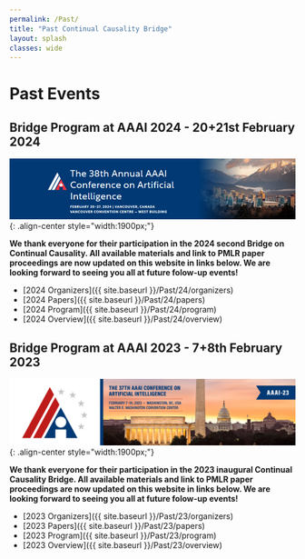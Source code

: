 ```yaml
---
permalink: /Past/
title: "Past Continual Causality Bridge"
layout: splash
classes: wide
---
```


<style type="text/css">
    .image-center {
      display: block;
      margin-left: auto;
      margin-right: auto;
      float: right;
    }
</style>



# Past Events

## Bridge Program at AAAI 2024 - 20+21st February 2024
![image-center](/assets/images/AAAI-24-banner.png){: .align-center style="width:1900px;"} 

**We thank everyone for their participation in the 2024 second Bridge on Continual Causality. All available materials and link to PMLR paper proceedings are now updated on this website in links below. We are looking forward to seeing you all at future folow-up events!**

- [2024 Organizers]({{ site.baseurl }}/Past/24/organizers)
- [2024 Papers]({{ site.baseurl }}/Past/24/papers)
- [2024 Program]({{ site.baseurl }}/Past/24/program)
- [2024 Overview]({{ site.baseurl }}/Past/24/overview)

## Bridge Program at AAAI 2023 - 7+8th February 2023
![image-center](/assets/images/AAAI-23-banner.png){: .align-center style="width:1900px;"} 

**We thank everyone for their participation in the 2023 inaugural Continual Causality Bridge. All available materials and link to PMLR paper proceedings are now updated on this website in links below. We are looking forward to seeing you all at future folow-up events!**
 
- [2023 Organizers]({{ site.baseurl }}/Past/23/organizers)
- [2023 Papers]({{ site.baseurl }}/Past/23/papers)
- [2023 Program]({{ site.baseurl }}/Past/23/program)
- [2023 Overview]({{ site.baseurl }}/Past/23/overview)




